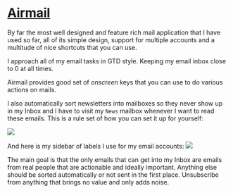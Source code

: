 # [Airmail](http://airmailapp.com)
By far the most well designed and feature rich mail application that I have used so far, all of its simple design, support for multiple accounts and a multitude of nice shortcuts that you can use.

I approach all of my email tasks in GTD style. Keeping my email inbox close to 0 at all times.

Airmail provides good set of _onscreen_ keys that you can use to do various actions on mails.

I also automatically sort newsletters into mailboxes so they never show up in my Inbox and I have to visit my `News` mailbox whenever I want to read these emails. This is a rule set of how you can set it up for yourself:

![](https://i.imgur.com/v6hKS7D.png)

And here is my sidebar of labels I use for my email accounts:
![](https://i.imgur.com/OJvJOrP.png)

The main goal is that the only emails that can get into my Inbox are emails from real people that are actionable and ideally important. Anything else should be sorted automatically or not sent in the first place. Unsubscribe from anything that brings no value and only adds noise.